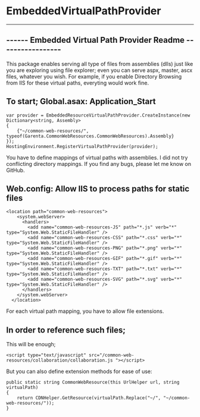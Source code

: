 # EmbeddedVirtualPathProvider

--------------------------------------------------------------
------ Embedded Virtual Path Provider Readme -----------------
--------------------------------------------------------------

This package enables serving all type of files from assemblies (dlls) just like you are exploring using file explorer; even you can serve aspx, master, ascx files, whatever you wish.
For example, if you enable Directory Browsing from IIS for these virtual paths, everyting would work fine.

To start;
Global.asax: Application_Start
------------------------------------------------
```CSharp
var provider = EmbeddedResourceVirtualPathProvider.CreateInstance(new Dictionary<string, Assembly>
{
    {"~/common-web-resources/", typeof(Garenta.CommonWebResources.CommonWebResources).Assembly}
});
HostingEnvironment.RegisterVirtualPathProvider(provider);
```
You have to define mappings of virtual paths with assemblies. I did not try conflicting directory mappings. If you find any bugs, please let me know on GitHub.


Web.config: Allow IIS to process paths for static files
-------------------------------------------------
```
<location path="common-web-resources">
    <system.webServer>
      <handlers>
        <add name="common-web-resources-JS" path="*.js" verb="*" type="System.Web.StaticFileHandler" />
        <add name="common-web-resources-CSS" path="*.css" verb="*" type="System.Web.StaticFileHandler" />
        <add name="common-web-resources-PNG" path="*.png" verb="*" type="System.Web.StaticFileHandler" />
        <add name="common-web-resources-GIF" path="*.gif" verb="*" type="System.Web.StaticFileHandler" />
        <add name="common-web-resources-TXT" path="*.txt" verb="*" type="System.Web.StaticFileHandler" />
        <add name="common-web-resources-SVG" path="*.svg" verb="*" type="System.Web.StaticFileHandler" />
      </handlers>
    </system.webServer>
  </location>
```
For each virtual path mapping, you have to allow file extensions.

In order to reference such files;
--------------------------------------
This will be enough;

```
<script type="text/javascript" src="/common-web-resources/collaboration/collaboration.js "></script> 
```

But you can also define extension methods for ease of use:
```CSharp
public static string CommonWebResource(this UrlHelper url, string virtualPath)
{
    return CDNHelper.GetResource(virtualPath.Replace("~/", "~/common-web-resources/"));
}
```
